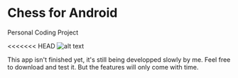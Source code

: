 # Chess for Android

Personal Coding Project

<<<<<<< HEAD
![alt text](https://github.com/SomeKoder/Chess/blob/master/app/src/main/res/drawable-v24/screenshot.png)

This app isn't finished yet, it's still being developped slowly by me. Feel free to download and test it. But the features will only come with time. 
 
